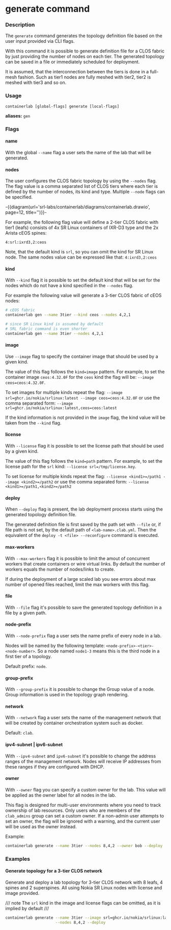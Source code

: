 # generate command

### Description

The `generate` command generates the topology definition file based on the user input provided via CLI flags.

With this command it is possible to generate definition file for a CLOS fabric by just providing the number of nodes on each tier. The generated topology can be saved in a file or immediately scheduled for deployment.

It is assumed, that the interconnection between the tiers is done in a full-mesh fashion. Such as tier1 nodes are fully meshed with tier2, tier2 is meshed with tier3 and so on.

### Usage

`containerlab [global-flags] generate [local-flags]`

**aliases:** `gen`

### Flags

#### name

With the global `--name` flag a user sets the name of the lab that will be generated.

#### nodes

The user configures the CLOS fabric topology by using the `--nodes` flag. The flag value is a comma separated list of CLOS tiers where each tier is defined by the number of nodes, its kind and type. Multiple `--node` flags can be specified.

-{{diagram(url='srl-labs/containerlab/diagrams/containerlab.drawio', page=12, title='')}}-

<script type="text/javascript" src="https://viewer.diagrams.net/js/viewer-static.min.js" async></script>

For example, the following flag value will define a 2-tier CLOS fabric with tier1 (leafs) consists of 4x SR Linux containers of IXR-D3 type and the 2x Arista cEOS spines:

```
4:srl:ixrd3,2:ceos
```

Note, that the default kind is `srl`, so you can omit the kind for SR Linux node. The same nodes value can be expressed like that: `4:ixrd3,2:ceos`

#### kind

With `--kind` flag it is possible to set the default kind that will be set for the nodes which do not have a kind specified in the `--nodes` flag.

For example the following value will generate a 3-tier CLOS fabric of cEOS nodes:

```bash
# cEOS fabric
containerlab gen --name 3tier --kind ceos --nodes 4,2,1

# since SR Linux kind is assumed by default
# SRL fabric command is even shorter
containerlab gen --name 3tier --nodes 4,2,1
```

#### image

Use `--image` flag to specify the container image that should be used by a given kind.

The value of this flag follows the `kind=image` pattern. For example, to set the container image `ceos:4.32.0F` for the `ceos` kind the flag will be: `--image ceos=ceos:4.32.0F`.

To set images for multiple kinds repeat the flag: `--image srl=ghcr.io/nokia/srlinux:latest --image ceos=ceos:4.32.0F` or use the comma separated form: `--image srl=ghcr.io/nokia/srlinux:latest,ceos=ceos:latest`

If the kind information is not provided in the `image` flag, the kind value will be taken from the `--kind` flag.

#### license

With `--license` flag it is possible to set the license path that should be used by a given kind.

The value of this flag follows the `kind=path` pattern. For example, to set the license path for the `srl` kind: `--license srl=/tmp/license.key`.

To set license for multiple kinds repeat the flag: `--license <kind1>=/path1 --image <kind2>=/path2` or use the comma separated form: `--license <kind1>=/path1,<kind2>=/path2`

#### deploy

When `--deploy` flag is present, the lab deployment process starts using the generated topology definition file.

The generated definition file is first saved by the path set with `--file` or, if file path is not set, by the default path of `<lab-name>.clab.yml`. Then the equivalent of the `deploy -t <file> --reconfigure` command is executed.

#### max-workers

With `--max-workers` flag it is possible to limit the amout of concurrent workers that create containers or wire virtual links. By default the number of workers equals the number of nodes/links to create.

If during the deployment of a large scaled lab you see errors about max number of opened files reached, limit the max workers with this flag.

#### file

With `--file` flag it's possible to save the generated topology definition in a file by a given path.

#### node-prefix

With `--node-prefix` flag a user sets the name prefix of every node in a lab.

Nodes will be named by the following template: `<node-prefix>-<tier>-<node-number>`. So a node named `node1-3` means this is the third node in a first tier of a topology.

Default prefix: `node`.

#### group-prefix

With `--group-prefix` it is possible to change the Group value of a node. Group information is used in the topology graph rendering.

#### network

With `--network` flag a user sets the name of the management network that will be created by container orchestration system such as docker.

Default: `clab`.

#### ipv4-subnet | ipv6-subnet

With `--ipv4-subnet` and `ipv6-subnet` it's possible to change the address ranges of the management network. Nodes will receive IP addresses from these ranges if they are configured with DHCP.

#### owner

With `--owner` flag you can specify a custom owner for the lab. This value will be applied as the owner label for all nodes in the lab.

This flag is designed for multi-user environments where you need to track ownership of lab resources. Only users who are members of the `clab_admins` group can set a custom owner. If a non-admin user attempts to set an owner, the flag will be ignored with a warning, and the current user will be used as the owner instead.

Example:

```bash
containerlab generate --name 3tier --nodes 8,4,2 --owner bob --deploy
```

### Examples

#### Generate topology for a 3-tier CLOS network

Generate and deploy a lab topology for 3-tier CLOS network with 8 leafs, 4 spines and 2 superspines. All using Nokia SR Linux nodes with license and image provided.

/// note
The `srl` kind in the image and license flags can be omitted, as it is implied by default
///

```bash
containerlab generate --name 3tier --image srl=ghcr.io/nokia/srlinux:latest \
                      --nodes 8,4,2 --deploy
```
